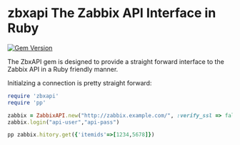 zbxapi The Zabbix API Interface in Ruby
=======================================
[![Gem Version](https://badge.fury.io/rb/zbxapi.png)](http://badge.fury.io/rb/zbxapi)

The ZbxAPI gem is designed to provide a straight forward interface to the 
Zabbix API in a Ruby friendly manner.

Initialzing a connection is pretty straight forward:
```ruby
require 'zbxapi'
require 'pp'

zabbix = ZabbixAPI.new("http://zabbix.example.com/", :verify_ssl => false, :http_timeout => 300 )
zabbix.login("api-user","api-pass")

pp zabbix.hitory.get({'itemids'=>[1234,5678]})
```

